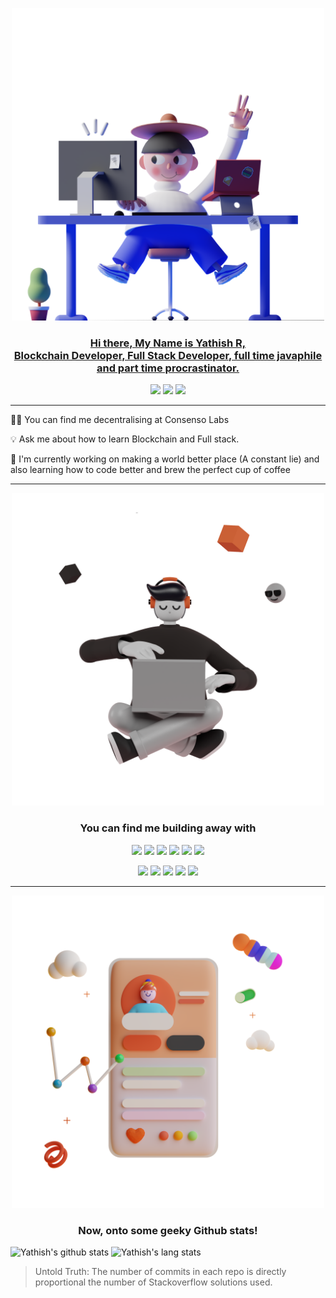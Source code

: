 <p align="center">
<a href="https://www.yathish.me/portfolio/"><img height="500" width="500" src="./img/Saly-10.png">
</p>
<h3 align="center">Hi there, My Name is Yathish R,
<br>Blockchain Developer, Full Stack Developer, full time javaphile and part time procrastinator.
</h3>

<p align='center'>
<a href="https://twitter.com/yathishram_"><img height="30" src="https://img.shields.io/badge/Twitter-1DA1F2?style=for-the-badge&logo=twitter&logoColor=white"></a>
<a href="https://www.linkedin.com/in/yathish-r-1b6040165/"><img height="30" src="https://img.shields.io/badge/LinkedIn-0077B5?style=for-the-badge&logo=linkedin&logoColor=white"></a>
<a href="https://www.instagram.com/yathish_ram/"><img height="30" src="https://img.shields.io/badge/Instagram-E4405F?style=for-the-badge&logo=instagram&logoColor=white"></a>
</p>

---

👨‍💻 You can find me decentralising at Consenso Labs

💡 Ask me about how to learn Blockchain and Full stack.

🏁 I'm currently working on making a world better place (A constant lie) and also learning how to code better and brew the perfect cup of coffee



---

<p align="center">
<img height="500" width="500" src="./img/Saly-13.png">
</p>
<h3 align="center">You can find me building away with</h3>
<p align="center">
<img height="30" src="https://img.shields.io/badge/JavaScript-323330?style=for-the-badge&logo=javascript&logoColor=F7DF1E"></a>
<img height="30" src="https://img.shields.io/badge/Python-323330?style=for-the-badge&logo=python&logoColor=3776AB"></a>
<img height="30" src="https://img.shields.io/badge/Node.js-323330?style=for-the-badge&logo=node.js&logoColor=43853D"></a>
<img height="30" src="https://img.shields.io/badge/Express.js-323330?style=for-the-badge"></a>
<img height="30" src="https://img.shields.io/badge/React-323330?style=for-the-badge&logo=react&logoColor=61DAFB"></a>
<img height="30" src="https://img.shields.io/badge/Redux-323330?style=for-the-badge&logo=redux&logoColor=593D88"></a>
</p>

<p align="center">
<img height="30" src="https://img.shields.io/badge/Bootstrap-323330?style=for-the-badge&logo=bootstrap&logoColor=563D7C"></a>
<img height="30" src="https://img.shields.io/badge/Tailwind_CSS-323330?style=for-the-badge&logo=tailwind-css&logoColor=38B2AC"></a>
<img height="30" src="https://img.shields.io/badge/MySQL-323330?style=for-the-badge&logo=mysql&logoColor=white"></a>
<img height="30" src="https://img.shields.io/badge/MongoDB-323330?style=for-the-badge&logo=mongodb&logoColor=4EA94B"></a>
<img height="30" src="https://img.shields.io/badge/Ethereum-323330?style=for-the-badge&logo=ethereum&logoColor=white"></a>
</p>

---



<p align="center">
<img height="500" width="500" src="./img/Saly-12.png">
</p>
<h3 align="center">Now, onto some geeky Github stats!</h3>

![Yathish's github stats](https://github-readme-stats-mu-weld.vercel.app/api?username=yathishram&show_icons=true&theme=radical)
![Yathish's lang stats](https://github-readme-stats-mu-weld.vercel.app/api/top-langs/?username=yathishram&layout=compact&theme=radical)

> Untold Truth: The number of commits in each repo is directly proportional the number of Stackoverflow solutions used.
<!-- ### Hi there 👋
### My Name is Yathish R 🦸🏼, I am a CSE gradutate working as Blockchain Developer and also as Full Stack Developer.
---
Well Github released this new feature to alternate as a description to the profile. So what shall you find here?
1. Some simple Dapps
2. React projects
3. Some Nodejs projects
4. My portfolio website code
5. Some sarcasm in every project.

- I'm currently working on making a world better place  🙃. (A constant lie).
- I'm currently learning how to code better 👨‍💻 and brew the perfect cup of coffee ☕
- Ask me about how to learn Blockchain and Full stack.


> Untold Truth: The number of commits in each repo is directly proportional the number of Stackoverflow solutions used.

[Take me to your website](http://www.yathish.me/portfolio/)

![Yathish's github stats](https://github-readme-stats-mu-weld.vercel.app/api?username=yathishram&show_icons=true&theme=radical)
![Yathish's lang stats](https://github-readme-stats-mu-weld.vercel.app/api/top-langs/?username=yathishram&show_icons=true&theme=radical)



**yathishram/yathishram** is a ✨ _special_ ✨ repository because its `README.md` (this file) appears on your GitHub profile.

Here are some ideas to get you started:

- 🔭 I’m currently working on ...
- 🌱 I’m currently learning ...
- 👯 I’m looking to collaborate on ...
- 🤔 I’m looking for help with ...
- 💬 Ask me about ...
- 📫 How to reach me: ...
- 😄 Pronouns: ...
- ⚡ Fun fact: ...
-->

